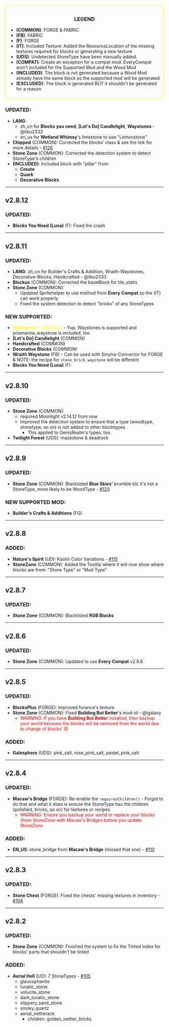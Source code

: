 <div style="text-align: center; border: 1px solid yellow; padding: 10px;">

<div style="text-align: center; margin-bottom: 10px;">

### LEGEND

</div>

<div style="text-align: left;">

* **(COMMON)**: FORGE & FABRIC
* **(FB)**: FABRIC
* **(F)**: FORGE
* **(IT)**: Included Texture: Added the ResourceLocation of the missing textures required for blocks or generating a new texture
* **(UDS)**: Undetected StoneType have been manually added.
* **(COMPAT)**: Create an exception for a compat mod. EveryCompat won't included for the Supported Mod and the Wood Mod
* **(INCLUDED)**: The block is not generated because a Wood Mod already have the same block as the supported mod will be generated
* **(EXCLUDED)**: The block is generated BUT it shouldn't be generated for a reason

</div>

</div>

### UPDATED: 
- **LANG**: 
  - zh_cn for **Blocks you need**, **\[Let's Do\] Candlelight**, **Waystones** - @libu2333
  - en_us for **Wetland Whimsy**'s limestone to use "Lemonstone"
- **Chipped** (COMMON): Corrected the blocks' class & see the link for more details - [#126](https://github.com/MehVahdJukaar/WoodGood/issues/126)
- **Stone Zone** (COMMON): Corrected the detection system to detect StoneType's children
- **(INCLUDED)**: Included block with "pillar" from:
  - **Create**
  - **Quark**
  - **Decorative Blocks**

---

## v2.8.12

### UPDATED: 
- **Blocks You Need (Luna)** (F): Fixed the crash 

---

## v2.8.11

### UPDATED: 
- **LANG**: zh_cn for Builder's Crafts & Addition, Wraith-Waystones, Decorative-Blocks, Handcrafted - @libu2333
- **Blockus** (COMMON): Corrected the baseBlock for tile_stairs
- **Stone Zone** (COMMON): 
  - Updated Spritehelper to use method from **Every Compat** so the (IT) can work properly
  - Fixed the system detection to detect "bricks" of any StoneTypes

### NEW SUPPORTED:
- <span style="color: YELLOW;">**Waystones** (COMMON)</span> - Yup, Waystones is supported and prismarine_waystone is included, too.
- **\[Let's Do\] Candlelight** (COMMON)
- **Handcrafted** (COMMON)
- **Decorative Blocks** (COMMON)
- **Wraith Waystone** (FB) - Can be used with Sinytra-Connector for FORGE & NOTE: the recipe for `stone_brick_waystone` will be different
- **Blocks You Need (Luna)** (F)

---

## v2.8.10

### UPDATED: 
- **Stone Zone** (COMMON): 
  - required Moonlight v2.14.12 from now
  - Improved the detection system to ensure that a type (woodtype, stonetype, so on) is not added to other blocktypes.
    - This applied to GemsRealm's types, too. 
- **Twilight Forest** (UDS): mazestone & deadrock

---

## v2.8.9


### UPDATED: 
- **Stone Zone** (COMMON): Blacklisted **Blue Skies'** brumble blc it's not a StoneType, more likely to be WoodType - [#120](https://github.com/MehVahdJukaar/StoneZone/issues/120)

### NEW SUPPORTED MOD:
- **Builder's Crafts & Additions** (FG)

---

## v2.8.8

### ADDED: 
- **Nature's Spirit** (UD): Kaolin Color Variations - [#115](https://github.com/MehVahdJukaar/StoneZone/issues/115)
- **StoneZone** (COMMON): Added the Tooltip where it will now show where blocks are from: "Stone Type" or "Mud Type"

---

## v2.8.7

### UPDATED: 
- **Stone Zone** (COMMON): Blacklisted **RGB Blocks**

---

## v2.8.6

### UPDATED: 
- **Stone Zone** (COMMON): Updated to use **Every Compat** v2.8.6

---

## v2.8.5

### UPDATED: 
- **BlocksPlus** (FORGE): Improved furance's texture 
- **Stone Zone** (COMMON): Fixed **Building But Better**'s mod-id - @igalaxy 
  - <span style="color: RED;">WARNING: If you have **Building But Better** installed, then backup your world because the blocks will be removed from the world due to change of blocks' ID</span>

### ADDED:
- **Galesphere** (UDS): pink_salt, rose_pink_salt, pastel_pink_salt

---

## v2.8.4

### UPDATED:
- **Macaw's Bridge** (FORGE): Re-enable the `requiresChildren()` - Forgot to do that and what it does is ensure the StoneType has the children (polished, bricks, so on) for textures or recipes
  - <span style="color: RED;">WARNING: Ensure you backup your world or replace your blocks (from StoneZone with Macaw's Bridges before you update StoneZone</span>

### ADDED:
- **EN_US**: stone_bridge from **Macaw's Bridge** (missed that one) - [#110](https://github.com/MehVahdJukaar/StoneZone/issues/110)

---

## v2.8.3

### UPDATED: 
- **Stone Chest** (FORGE): Fixed the chests' missing textures in inventory - [#108](https://github.com/MehVahdJukaar/StoneZone/issues/108)

---

## v2.8.2

### UPDATED:
- **Stone Zone** (COMMON): Finished the system to fix the Tinted Index for blocks' parts that shouldn't be tinted

### ADDED:
- **Aerial Hell** (UD): 7 StoneTypes - [#105](https://github.com/MehVahdJukaar/StoneZone/issues/105)
  - glaucophanite
  - lunatic_stone
  - volucite_stone
  - dark_lunatic_stone
  - slippery_sand_stone
  - smoky_quartz
  - aerial_netherack 
    - children: golden_nether_bricks
